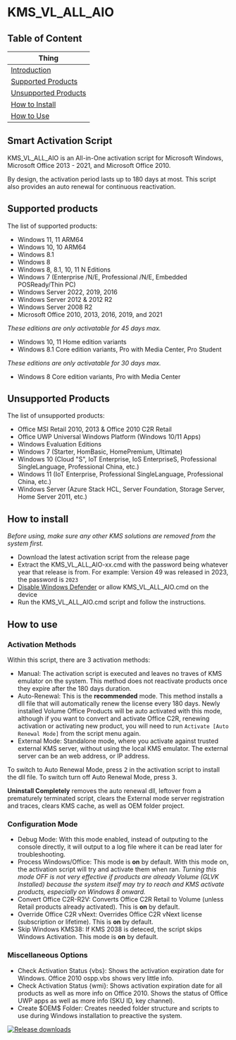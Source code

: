 # KMS_VL_ALL_AIO

## Table of Content
|Thing                               |
|------------------------------------|
|[Introduction](#introduction)       |
|[Supported Products](#supported)    |
|[Unsupported Products](#unsupported)|
|[How to Install](#install)          |
|[How to Use](#use)                  |

<h2 id="introduction">Smart Activation Script</h2>

KMS_VL_ALL_AIO is an All-in-One activation script for Microsoft Windows, Microsoft Office 2013 - 2021, and Microsoft Office 2010.

By design, the activation period lasts up to 180 days at most. This script also provides an auto renewal for continuous reactivation.

<h2 id="supported">Supported products </h2>

The list of supported products:
- Windows 11, 11 ARM64
- Windows 10, 10 ARM64
- Windows 8.1
- Windows 8
- Windows 8, 8.1, 10, 11 N Editions
- Windows 7 (Enterprise /N/E, Professional /N/E, Embedded POSReady/Thin PC)
- Windows Server 2022, 2019, 2016
- Windows Server 2012 & 2012 R2
- Windows Server 2008 R2
- Microsoft Office 2010, 2013, 2016, 2019, and 2021

*These editions are only activatable for 45 days max.*
- Windows 10, 11 Home edition variants
- Windows 8.1 Core edition variants, Pro with Media Center, Pro Student

*These editions are only activatable for 30 days max.*
- Windows 8 Core edition variants, Pro with Media Center

<h2 id="unsupported">Unsupported Products</h2>

The list of unsupported products:
- Office MSI Retail 2010, 2013 & Office 2010 C2R Retail
- Office UWP Universal Windows Platform (Windows 10/11 Apps)
- Windows Evaluation Editions
- Windows 7 (Starter, HomBasic, HomePremium, Ultimate)
- Windows 10 (Cloud "S", IoT Enterprise, IoS EnterpriseS, Professional SingleLanguage, Professional China, etc.)
- Windows 11 (IoT Enterprise, Professional SingleLanguage, Professional China, etc.)
- Windows Server (Azure Stack HCL, Server Foundation, Storage Server, Home Server 2011, etc.)

<h2 id="install">How to install</h2 >

*Before using, make sure any other KMS solutions are removed from the system first.*

- Download the latest activation script from the release page
- Extract the KMS_VL_ALL_AIO-xx.cmd with the password being whatever year that release is from. For example: Version 49 was released in 2023, the password is ```2023```
- [Disable Windows Defender](https://youtu.be/UKu6qtc534A) or allow KMS_VL_ALL_AIO.cmd on the device
- Run the KMS_VL_ALL_AIO.cmd script and follow the instructions.

<h2 id="use">How to use </h2>

### Activation Methods

Within this script, there are 3 activation methods:
- Manual: The activation script is executed and leaves no traves of KMS emulator on the system. This method does not reactivate products once they expire after the 180 days duration.
- Auto-Renewal: This is the **recommended** mode. This method installs a dll file that will automatically renew the license every 180 days. Newly installed Volume Office Products will be auto activated with this mode, although if you want to convert and activate Office C2R, renewing activation or activating new product, you will need to run ```Activate [Auto Renewal Mode]``` from the script menu again.
- External Mode: Standalone mode, where you activate against trusted external KMS server, without using the local KMS emulator. The external server can be an web address, or IP address.

To switch to Auto Renewal Mode, press <kbd>2</kbd> in the activation script to install the dll file.
To switch turn off Auto Renewal Mode, press <kbd>3</kbd>.

**Uninstall Completely** removes the auto renewal dll, leftover from a prematurely terminated script, clears the External mode server registration and traces, clears KMS cache, as well as OEM folder project.

### Configuration Mode

- Debug Mode: With this mode enabled, instead of outputing to the console directly, it will output to a log file where it can be read later for troubleshooting.
- Process Windows/Office: This mode is **on** by default. With this mode on, the activation script will try and activate them when ran. *Turning this mode OFF is not very effective if products are already Volume (GLVK Installed) because the system itself may try to reach and KMS activate products, especially on Windows 8 onward.*
- Convert Office C2R-R2V: Converts Office C2R Retail to Volume (unless Retail products already activated). This is **on** by default.
- Override Office C2R vNext: Overrides Office C2R vNext license (subscription or lifetime). This is **on** by default.
- Skip Windows KMS38: If KMS 2038 is deteced, the script skips Windows Activation. This mode is **on** by default.

### Miscellaneous Options

- Check Activation Status {vbs}: Shows the activation expiration date for Windows. Office 2010 ospp.vbs shows very little info.
- Check Activation Status {wmi}: Shows activation expiration date for all products as well as more info on Office 2010. Shows the status of Office UWP apps as well as more info (SKU ID, key channel).
- Create \$OEM\$ Folder: Creates needed folder structure and scripts to use during Windows installation to preactive the system.

[![Release downloads](https://img.shields.io/github/downloads/abbodi1406/KMS_VL_ALL_AIO/total.svg)](https://GitHub.com/abbodi1406/KMS_VL_ALL_AIO/releases/)
